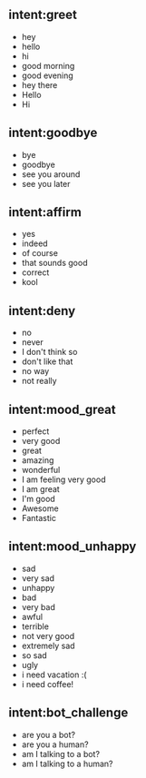 ## intent:greet
- hey
- hello
- hi
- good morning
- good evening
- hey there
- Hello
- Hi

## intent:goodbye
- bye
- goodbye
- see you around
- see you later

## intent:affirm
- yes
- indeed
- of course
- that sounds good
- correct
- kool

## intent:deny
- no
- never
- I don't think so
- don't like that
- no way
- not really

## intent:mood_great
- perfect
- very good
- great
- amazing
- wonderful
- I am feeling very good
- I am great
- I'm good
- Awesome
- Fantastic

## intent:mood_unhappy
- sad
- very sad
- unhappy
- bad
- very bad
- awful
- terrible
- not very good
- extremely sad
- so sad
- ugly
- i need vacation :(
- i need coffee!

## intent:bot_challenge
- are you a bot?
- are you a human?
- am I talking to a bot?
- am I talking to a human?
